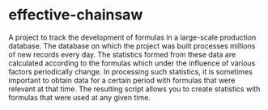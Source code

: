 # effective-chainsaw
A project to track the development of formulas in a large-scale production database.
The database on which the project was built processes millions of new records every day. The statistics formed from these data are calculated according to the formulas which under the influence of various factors periodically change. In processing such statistics, it is sometimes important to obtain data for a certain period with formulas that were relevant at that time.
The resulting script allows you to create statistics with formulas that were used at any given time.
